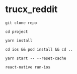 # trucx_reddit

    git clone repo
    
    cd project
    
    yarn install
    
    cd ios && pod install && cd ..
    
    yarn start -- --reset-cache
    
    react-native run-ios
    
    

